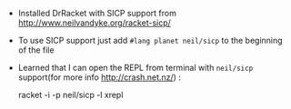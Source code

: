 * Installed DrRacket with SICP support from http://www.neilvandyke.org/racket-sicp/
* To use SICP support just add `#lang planet neil/sicp` to the beginning of the file
* Learned that I can open the REPL from terminal with `neil/sicp` support(for
  more info http://crash.net.nz/) :

	racket  -i -p neil/sicp -l xrepl
